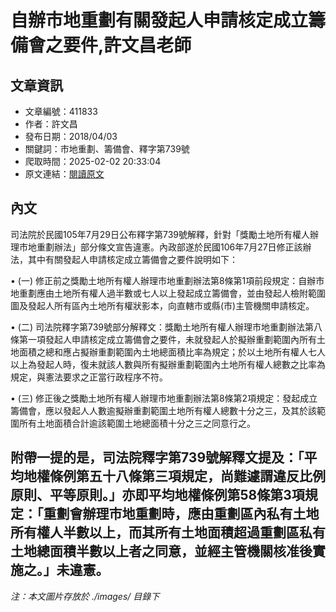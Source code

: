 # 自辦市地重劃有關發起人申請核定成立籌備會之要件,許文昌老師

## 文章資訊
- 文章編號：411833
- 作者：許文昌
- 發布日期：2018/04/03
- 關鍵詞：市地重劃、籌備會、釋字第739號
- 爬取時間：2025-02-02 20:33:04
- 原文連結：[閱讀原文](https://real-estate.get.com.tw/Columns/detail.aspx?no=411833)

## 內文
司法院於民國105年7月29日公布釋字第739號解釋，針對「獎勵土地所有權人辦理市地重劃辦法」部分條文宣告違憲。內政部遂於民國106年7月27日修正該辦法，其中有關發起人申請核定成立籌備會之要件說明如下：

• (一) 修正前之獎勵土地所有權人辦理市地重劃辦法第8條第1項前段規定：自辦市地重劃應由土地所有權人過半數或七人以上發起成立籌備會，並由發起人檢附範圍圖及發起人所有區內土地所有權狀影本，向直轄市或縣(市)主管機關申請核定。

• (二) 司法院釋字第739號部分解釋文：獎勵土地所有權人辦理市地重劃辦法第八條第一項發起人申請核定成立籌備會之要件，未就發起人於擬辦重劃範圍內所有土地面積之總和應占擬辦重劃範圍內土地總面積比率為規定；於以土地所有權人七人以上為發起人時，復未就該人數與所有擬辦重劃範圍內土地所有權人總數之比率為規定，與憲法要求之正當行政程序不符。

• (三) 修正後之獎勵土地所有權人辦理市地重劃辦法第8條第2項規定：發起成立籌備會，應以發起人人數逾擬辦重劃範圍土地所有權人總數十分之三，及其於該範圍所有土地面積合計逾該範圍土地總面積十分之三之同意行之。

附帶一提的是，司法院釋字第739號解釋文提及：「平均地權條例第五十八條第三項規定，尚難遽謂違反比例原則、平等原則。」亦即平均地權條例第58條第3項規定：「重劃會辦理市地重劃時，應由重劃區內私有土地所有權人半數以上，而其所有土地面積超過重劃區私有土地總面積半數以上者之同意，並經主管機關核准後實施之。」未違憲。
---
*注：本文圖片存放於 ./images/ 目錄下*
